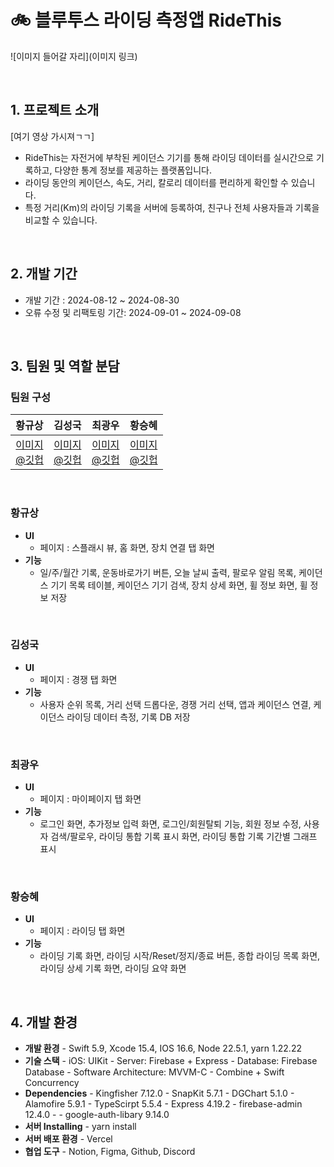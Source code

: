 # 🚲 블루투스 라이딩 측정앱 RideThis

![이미지 들어갈 자리](이미지 링크)

<br>

## 1. 프로젝트 소개

[여기 영상 가시져ㄱㄱ]

- RideThis는 자전거에 부착된 케이던스 기기를 통해 라이딩 데이터를 실시간으로 기록하고, 다양한 통계 정보를 제공하는 플랫폼입니다.
- 라이딩 동안의 케이던스, 속도, 거리, 칼로리 데이터를 편리하게 확인할 수 있습니다.
- 특정 거리(Km)의 라이딩 기록을 서버에 등록하여, 친구나 전체 사용자들과 기록을 비교할 수 있습니다.

<br>

## 2. 개발 기간

- 개발 기간 : 2024-08-12 ~ 2024-08-30
- 오류 수정 및 리팩토링 기간: 2024-09-01 ~ 2024-09-08

<br>

## 3. 팀원 및 역할 분담

### 팀원 구성

<div align="center">

| **황규상** | **김성국** | **최광우** | **황승혜** |
| :------: |  :------: | :------: | :------: |
| [이미지 <br/> @깃헙](깃헙링크) | [이미지 <br/> @깃헙](깃헙링크) | [이미지 <br/> @깃헙](깃헙링크) | [이미지 <br/> @깃헙](깃헙링크) |

</div>

<br>

### 황규상

- **UI**
    - 페이지 : 스플래시 뷰, 홈 화면, 장치 연결 탭 화면
- **기능**
    - 일/주/월간 기록, 운동바로가기 버튼, 오늘 날씨 출력, 팔로우 알림 목록, 케이던스 기기 목록 테이블, 케이던스 기기 검색, 장치 상세 화면, 휠 정보 화면, 휠 정보 저장

<br>
    
### 김성국

- **UI**
    - 페이지 : 경쟁 탭 화면
- **기능**
    - 사용자 순위 목록, 거리 선택 드롭다운, 경쟁 거리 선택, 앱과 케이던스 연결, 케이던스 라이딩 데이터 측정, 기록 DB 저장

<br>

### 최광우

- **UI**
    - 페이지 : 마이페이지 탭 화면
- **기능**
    - 로그인 화면, 추가정보 입력 화면, 로그인/회원탈퇴 기능, 회원 정보 수정, 사용자 검색/팔로우, 라이딩 통합 기록 표시 화면, 라이딩 통합 기록 기간별 그래프 표시

<br>

### 황승혜

- **UI**
    - 페이지 : 라이딩 탭 화면
- **기능**
    - 라이딩 기록 화면, 라이딩 시작/Reset/정지/종료 버튼, 종합 라이딩 목록 화면, 라이딩 상세 기록 화면, 라이딩 요약 화면
    
<br>

## 4. 개발 환경

- **개발 환경** 
		- Swift 5.9, Xcode 15.4, IOS 16.6, Node 22.5.1, yarn 1.22.22
- **기술 스택**
		- iOS: UIKit
		- Server: Firebase + Express
		- Database: Firebase Database
		- Software Architecture: MVVM-C
		- Combine + Swift Concurrency
- **Dependencies**
		- Kingfisher 7.12.0 
		- SnapKit 5.7.1 
		- DGChart 5.1.0 
		- Alamofire 5.9.1 
		- TypeScirpt 5.5.4 
		- Express 4.19.2 
		- firebase-admin 12.4.0 -
		- google-auth-libary 9.14.0 
- **서버 Installing**
		- yarn install
- **서버 배포 환경**
		- Vercel
- **협업 도구**
		- Notion, Figma, Github, Discord